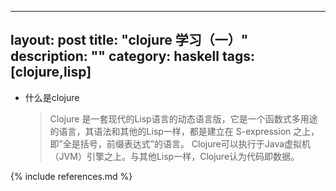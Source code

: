 
---
layout: post
title: "clojure 学习（一）"
description: ""
category: haskell
tags: [clojure,lisp]
---


* 什么是clojure

  >Clojure 是一套现代的Lisp语言的动态语言版，它是一个函数式多用途的语言，其语法和其他的Lisp一样，都是建立在 S-expression 之上，即”全是括号，前缀表达式”的语言。
   Clojure可以执行于Java虚拟机（JVM）引擎之上。与其他Lisp一样，Clojure认为代码即数据。






{% include references.md %}
